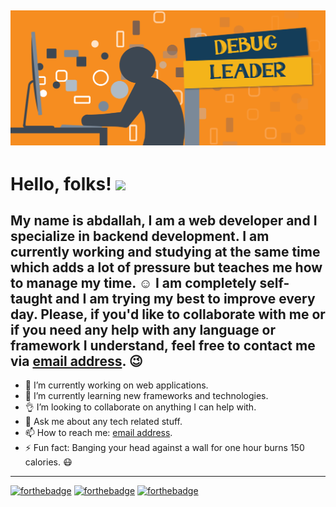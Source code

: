 ![picture](https://github.com/debugleader/debugleader/blob/master/work.png)
------
Hello, folks! <img src="https://raw.githubusercontent.com/MartinHeinz/MartinHeinz/master/wave.gif" width="30px">
======
My name is abdallah, I am a web developer and I specialize in backend development. I am currently working and studying at the same time which adds a lot of pressure but teaches me how to manage my time. :relaxed: I am completely self-taught and I am trying my best to improve every day. Please, if you'd like to collaborate with me or if you need any help with any language or framework I understand, feel free to contact me via [email address](mailto:alkhassakyabdallah@gmail.com). :wink:
---
- 🔭 I’m currently working on web applications.
- 🌱 I’m currently learning new frameworks and technologies.
- :ok_hand: I’m looking to collaborate on anything I can help with.
- 💬 Ask me about any tech related stuff.
- 📫 How to reach me: [email address](mailto:alkhassakyabdallah@gmail.com).
- ⚡ Fun fact: Banging your head against a wall for one hour burns 150 calories. :mask:
---
[![forthebadge](https://forthebadge.com/images/badges/built-by-developers.svg)](https://github.com/debugleader)
[![forthebadge](https://forthebadge.com/images/badges/makes-people-smile.svg)](https://github.com/debugleader)
[![forthebadge](https://forthebadge.com/images/badges/powered-by-jeffs-keyboard.svg)](https://github.com/debugleader)

